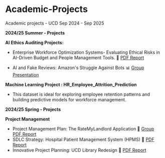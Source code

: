 # Academic-Projects
Academic projects - UCD Sep 2024 - Sep 2025

**2024/25 Summer - Projects**

**AI Ethics Auditing Projects:**
- Enterprise Workforce Optimization Systems- Evaluating Ethical Risks in AI-Driven Budget and People Management Tools. 📄 [PDF Report](AI_Ethics&Auditing/AI_Ethics_Auditing_Project.pdf)

- AI and Fake Reviews: Amazon's Struggle Against Bots 📊 [Group Presentation](AI_Ethics&Auditing/AI_Fake_Reviews_Amazons_struggle_against_Bot.pdf)

**Machine Learning Project :  HR_Employee_Attrition_Prediction**
- This dataset is ideal for exploring employee retention patterns and building predictive models for workforce management.

**2024/25 Spring - Projects**

**Project Management**
  - Project Management Plan: The RateMyLandlord Application 📄 [Group PDF Report](Project_Management/Project_Management_Plan-RateMyLandlord.pdf)
  - SDLC Strategy: Hospital Patient Management System (HPMS) 📄 [PDF Report](Project_Management/SDLC_Approach_for_Effective_HPMS.pdf)
  - Innovative Project Planning: UCD Library Redesign 📄 [PDF Report](Project_Management/Project_Planning:UCD_Library_Redesign.pdf)
